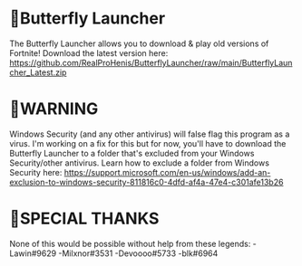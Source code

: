 # 🦋Butterfly Launcher
The Butterfly Launcher allows you to download & play old versions of Fortnite!
Download the latest version here: https://github.com/RealProHenis/ButterflyLauncher/raw/main/ButterflyLauncher_Latest.zip

# 🚨WARNING
Windows Security (and any other antivirus) will false flag this program as a virus. I'm working on a fix for this but for now, you'll have to download the Butterfly Launcher to a folder that's excluded from your Windows Security/other antivirus. Learn how to exclude a folder from Windows Security here: https://support.microsoft.com/en-us/windows/add-an-exclusion-to-windows-security-811816c0-4dfd-af4a-47e4-c301afe13b26

# 💙SPECIAL THANKS
None of this would be possible without help from these legends:
-Lawin#9629
-Milxnor#3531
-Devoooo#5733
-blk#6964
